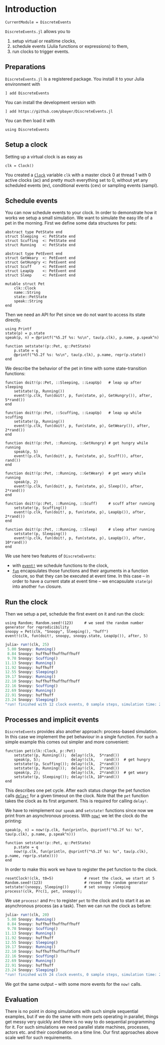 # Introduction

```@meta
CurrentModule = DiscreteEvents
```

`DiscreteEvents.jl` allows you to

1. setup virtual or realtime clocks,
2. schedule events (Julia functions or expressions) to them,
3. run clocks to trigger events.

## Preparations

`DiscreteEvents.jl` is a registered package. You install it to your Julia environment with

```julia-repl
] add DiscreteEvents
```

You can install the development version with

```julia-repl
] add https://github.com/pbayer/DiscreteEvents.jl
```

You can then load it with

```@repl intro
using DiscreteEvents
```

## Setup a clock

Setting up a virtual clock is as easy as

```@repl intro
clk = Clock()
```

You created a [`Clock`](@ref) variable `clk` with a master clock 0 at thread 1 with 0 active clocks (ac) and pretty much everything set to 0, without yet any scheduled events (ev), conditional events (cev) or sampling events (sampl).

## Schedule events

You can now schedule events to your clock. In order to demonstrate how it works we setup a small simulation. We want to simulate the easy life of a pet in the morning. First we define some data structures for pets:

```@example intro
abstract type PetState end
struct Sleeping  <: PetState end
struct Scuffing  <: PetState end
struct Running   <: PetState end

abstract type PetEvent end
struct GetWeary  <: PetEvent end
struct GetHungry <: PetEvent end
struct Scuff     <: PetEvent end
struct LeapUp    <: PetEvent end
struct Sleep     <: PetEvent end

mutable struct Pet
    clk::Clock
    name::String
    state::PetState
    speak::String
end
```

Then we need an API for Pet since we do not want to access its state directly.

```@example intro
using Printf
state(p) = p.state
speak(p, n) = @printf("%5.2f %s: %s\n", tau(p.clk), p.name, p.speak^n)

function setstate!(p::Pet, q::PetState)
    p.state = q
    @printf("%5.2f %s: %s\n", tau(p.clk), p.name, repr(p.state))
end
```

We describe the behavior of the pet in time with some state-transition functions:

```@example intro
function doit!(p::Pet, ::Sleeping, ::LeapUp)   # leap up after sleeping
    setstate!(p, Running())
    event!(p.clk, fun(doit!, p, fun(state, p), GetHungry()), after, 5*rand())
end

function doit!(p::Pet, ::Scuffing, ::LeapUp)   # leap up while scuffing
    setstate!(p, Running())
    event!(p.clk, fun(doit!, p, fun(state, p), GetWeary()), after, 2*rand())
end

function doit!(p::Pet, ::Running, ::GetHungry) # get hungry while running
    speak(p, 5)
    event!(p.clk, fun(doit!, p, fun(state, p), Scuff()), after, rand())
end

function doit!(p::Pet, ::Running, ::GetWeary)  # get weary while running
    speak(p, 2)
    event!(p.clk, fun(doit!, p, fun(state, p), Sleep()), after, 2*rand())
end

function doit!(p::Pet, ::Running, ::Scuff)     # scuff after running
    setstate!(p, Scuffing())
    event!(p.clk, fun(doit!, p, fun(state, p), LeapUp()), after, 2*rand())
end

function doit!(p::Pet, ::Running, ::Sleep)     # sleep after running
    setstate!(p, Sleeping())
    event!(p.clk, fun(doit!, p, fun(state, p), LeapUp()), after, 10*rand())
end
```

We use here two features of `DiscreteEvents`:

- with [`event!`](@ref) we schedule functions to the clock,
- [`fun`](@ref) encapsulates those functions and their arguments in a function closure, so that they can be executed at event time. In this case – in order to have a current state at event time – we encapsulate `state(p)` into another `fun` closure.

## Run the clock

Then we setup a pet, schedule the first event on it and run the clock:

```@example intro
using Random; Random.seed!(123)     # we seed the random number generator for reprodicibility
snoopy = Pet(clk, "Snoopy", Sleeping(), "huff")
event!(clk, fun(doit!, snoopy, snoopy.state, LeapUp()), after, 5)
```

```julia
julia> run!(clk, 25)
 5.00 Snoopy: Running()
 8.84 Snoopy: huffhuffhuffhuffhuff
 9.78 Snoopy: Scuffing()
11.13 Snoopy: Running()
11.92 Snoopy: huffhuff
12.55 Snoopy: Sleeping()
19.17 Snoopy: Running()
22.10 Snoopy: huffhuffhuffhuffhuff
22.16 Snoopy: Scuffing()
22.69 Snoopy: Running()
22.91 Snoopy: huffhuff
23.24 Snoopy: Sleeping()
"run! finished with 12 clock events, 0 sample steps, simulation time: 25.0"
```

## Processes and implicit events

`DiscreteEvents` provides also another approach: process-based simulation. In this case we implement the pet behaviour in a single function. For such a simple example this comes out simpler and more convenient:

```@example intro
function pet(clk::Clock, p::Pet)
    setstate!(p, Running());  delay!(clk,  5*rand())
    speak(p, 5);              delay!(clk,    rand())  # get hungry
    setstate!(p, Scuffing()); delay!(clk,  2*rand())
    setstate!(p, Running());  delay!(clk,  2*rand())
    speak(p, 2);              delay!(clk,  2*rand())  # get weary
    setstate!(p, Sleeping()); delay!(clk, 10*rand())
end
```

This describes one pet cycle. After each status change the pet function calls [`delay!`](@ref) for a given timeout on the clock. Note that the `pet` function takes the clock as its first argument. This is required for calling `delay!`.

We have to reimplement our `speak` and `setstate!` functions since now we print from an asynchronous process. With [`now!`](@ref) we let the clock do the printing:

```@example intro
speak(p, n) = now!(p.clk, fun(println, @sprintf("%5.2f %s: %s", tau(p.clk), p.name, p.speak^n)))

function setstate!(p::Pet, q::PetState)
    p.state = q
    now!(p.clk, fun(println, @sprintf("%5.2f %s: %s", tau(p.clk), p.name, repr(p.state))))
end
```

In order to make this work we have to register the pet function to the clock.

```@example intro
resetClock!(clk, t0=5)              # reset the clock, we start at 5
Random.seed!(123)                   # reseed the random generator
setstate!(snoopy, Sleeping())       # set snoopy sleeping
process!(clk, Prc(1, pet, snoopy));
```

We use `process!` and `Prc` to register `pet` to the clock and to start it as an asynchronous process (as a task). Then we can run the clock as before:

```julia
julia> run!(clk, 20)
 5.00 Snoopy: Running()
 8.84 Snoopy: huffhuffhuffhuffhuff
 9.78 Snoopy: Scuffing()
11.13 Snoopy: Running()
11.92 Snoopy: huffhuff
12.55 Snoopy: Sleeping()
19.17 Snoopy: Running()
22.10 Snoopy: huffhuffhuffhuffhuff
22.16 Snoopy: Scuffing()
22.69 Snoopy: Running()
22.91 Snoopy: huffhuff
23.24 Snoopy: Sleeping()
"run! finished with 24 clock events, 0 sample steps, simulation time: 25.0"
```

We got the same output – with some more events for the `now!` calls.

## Evaluation

There is no point in doing simulations with such simple sequential examples, but if we do the same with more pets operating in parallel, things get messy very quickly and there is no way to do sequential programming for it. For such simulations we need parallel state machines, processes, actors etc. and their coordination on a time line. Our first approaches above scale well for such requirements.
